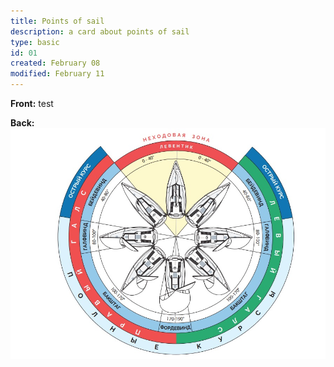 ```yaml
---
title: Points of sail
description: a card about points of sail
type: basic
id: 01
created: February 08
modified: February 11
---
```


**Front:**
test

**Back:**
<img src="points-of-sail.jpg">